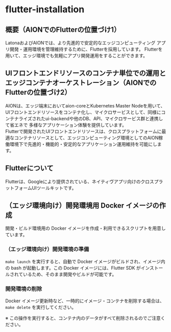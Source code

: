 # flutter-installation  

## 概要（AIONでのFlutterの位置づけ1）
LatonaおよびAIONでは、より先進的で安定的なエッジコンピューティング アプリ開発・運用環境を管理維持するために、Flutterを採用しています。
Flutterを用いて、エッジ環境でも気軽にアプリ開発運用をすることができます。

## UIフロントエンドリソースのコンテナ単位での運用とエッジコンテナオーケストレーション（AIONでのFlutterの位置づけ2）
AIONは、エッジ端末においてaion-coreとKubernetes Master Nodeを用いて、UIフロントエンドリソースをコンテナ化し、マイクロサービスとして、同様にコンテナライズされたui-backendや他のDB、API、マイクロサービス群と連携して省エネで
多様なアプリケーション体験を提供しています。  
Flutterで開発されたUIフロントエンドリソースは、クロスプラットフォームに最適なコンテナリソースとして、エッジコンピューティング環境としてのAION稼働環境下で先進的・機能的・安定的なアプリケーション運用維持を可能にします。

## Flutterについて
Flutterは、Googleにより提供されている、ネイティヴアプリ向けのクロスプラットフォームUIツールキットです。  

## （エッジ環境向け）開発環境用 Docker イメージの作成  
開発・ビルド環境用の Docker イメージを作成・利用できるスクリプトを用意しています。

### （エッジ環境向け）開発環境の準備  
`make launch` を実行すると、自動で Docker イメージがビルドされ、イメージ内の bash が起動します。この Docker イメージには、Flutter SDK がインストールされているため、そのまま開発やビルドが可能です。

### 開発環境の削除  
Docker イメージ更新時など、一時的にイメージ・コンテナを削除する場合は、`make delete` を実行してください。

※ この操作を実行すると、コンテナ内のデータがすべて削除されるのでご注意ください。

